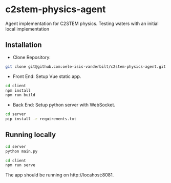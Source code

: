# c2stem-physics-agent
Agent implementation for C2STEM physics. Testing waters with an initial local implementation


## Installation

- Clone Repository:

```sh
git clone git@github.com:oele-isis-vanderbilt/c2stem-physics-agent.git
```

- Front End:
  Setup Vue static app.

```sh
cd client
npm install
npm run build
```

- Back End:
  Setup python server with WebSocket.

```sh
cd server
pip install -r requirements.txt
```

## Running locally

```sh
cd server
python main.py
```

```sh
cd client
npm run serve
```

The app should be running on http://locahost:8081.
